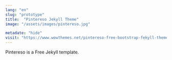 ```yaml
---
lang: "en"
slug: "prototype"
title:  "Pintereso Jekyll Theme"
image: "/assets/images/pintereso.jpg"

metadate: "hide"
visit: "https://www.wowthemes.net/pintereso-free-bootstrap-fekyll-theme/"
---
```

Pintereso is a Free Jekyll template.
